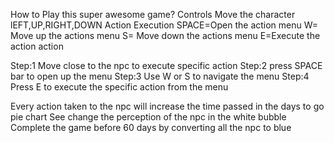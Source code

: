 How to Play this super awesome game? 
Controls
Move the character
lEFT,UP,RIGHT,DOWN
Action Execution
SPACE=Open the action menu
W= Move up the actions menu
S= Move down the actions menu
E=Execute the action action

Step:1 Move close to the npc to execute specific action
Step:2 press SPACE bar to open up the menu
Step:3 Use W or S to navigate the menu
Step:4 Press E to execute the specific action from the menu


Every action taken to the npc will increase the time passed in the days to go pie chart
See change the perception of the npc in the white bubble
Complete the game before 60 days by converting all the npc to blue
